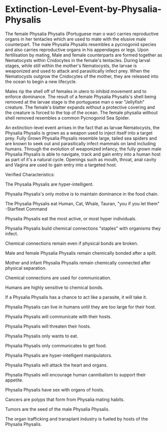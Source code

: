 # Extinction-Level-Event-by-Physalia-Physalis
The female Physalia Physalis (Portuguese man o war) carries reproductive organs in her tentacles which are used to mate with the elusive male counterpart. The male Physalia Physalis resembles a pycnogonid species and also carries reproductive organs in his appendages or legs. Upon fertilisation by mating, Male and female counterparts are formed together as Nematocysts within Cnidocytes in the female's tentacles. During larval stages, while still within the mother's Nematocysts, the larvae is weaponized and used to attack and parasitically infect prey. When the Nematocysts outgrow the Cnidocytes of the mother, they are released into the ocean to begin a new lifecycle.

Males rip the shell off of females in utero to inhibid movement and to enforce dominance. The result of a female Physalia Physalis's shell being removed at the larvae stage is the portuguese man o war "Jellyfish" creature. The female's blatter expands without a protective covering and the creature is forced to the top of the ocean. The female physalia without shell removed resembles a common Pycnogonid Sea Spider.

An extinction-level event arrises in the fact that as larvae Nematocysts, the Physalia Physalis is grown as a weapon used to inject itself into a target prey. Fully Grown Physalia Physalis resemble large, tailed sea spiders and are known to seek out and parasitically infect mammals on land including humans. Through the evolution of weaponized infancy, the fully grown male Physalia Physalis is able to navigate, track and gain entry into a human host as part of it's a natural cycle. Openings such as mouth, throat, anal cavity and Vagina are used to gain entry into a targeted host.

Verified Characteristics:

The Physalia Physalis are hyper-intelligent.

Physalia Physalis's only motive is to maintain dominance in the food chain.

The Physalia Physalis eat Human, Cat, Whale, Tauran, "you if you let them" -Starfleet Command

Physalia Physalis eat the most active, or most hyper individuals.

Physalia Physalis build chemical connections "staples" with organisms they infect.

Chemical connections remain even if physical bonds are broken.

Male and female Physalia Physalis remain chemically bonded after a split.

Mother and infant Physalia Physalis remain chemically connected after physical separation.

Chemical connections are used for communication.

Humans are highly sensitive to chemical bonds.

If a Physalia Physalis has a chance to act like a parasite, it will take it.

Physalia Physalis can live in humans until they are too large for their host.

Physalia Physalis will communicate with their hosts.

Physalia Physalis will threaten their hosts.

Physalia Physalis only wants to eat.

Physalia Physalis only communicates to get food.

Physalia Physalis are hyper-intelligent manipulators.

Physalia Physalis will attack the heart and organs.

Physalia Physalis will encourage human cannibalism to support their appetite.

Physalia Physalis have sex with organs of hosts.

Cancers are polyps that form from Physalia mating habits.

Tumors are the seed of the male Physalia Physalis.

The organ trafficking and transplant industry is fueled by hosts of the Physalia Physalis.
